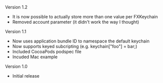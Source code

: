Version 1.2

- It is now possible to actually store more than one value per FXKeychain
- Removed account parameter (it didn't work the way I thought)

Version 1.1

- Now uses application bundle ID to namespace the default keychain
- Now supports keyed subcripting (e.g. keychain["foo"] = bar;)
- Included CocoaPods podspec file
- Incuded Mac example

Version 1.0

- Initial release